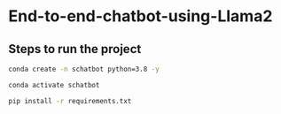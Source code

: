# End-to-end-chatbot-using-Llama2


## Steps to run the project

```bash
conda create -n schatbot python=3.8 -y
```
```bash
conda activate schatbot
```


```bash
pip install -r requirements.txt
```